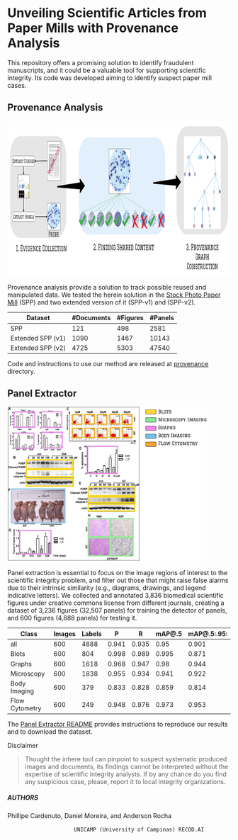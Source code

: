 # Unveiling Scientific Articles from Paper Mills with Provenance Analysis

This repository offers a promising solution to identify fraudulent manuscripts, and it could be a valuable tool for supporting scientific integrity. Its code was developed aiming to identify suspect paper mill cases.

## Provenance Analysis
<img src=".figs/provenance-pipeline.jpg" alt="Panel Extraction Sample" width="750" height="350">


Provenance analysis provide a solution to track possible reused and manipulated data.
We tested the herein solution in the [Stock Photo Paper Mill](https://scienceintegritydigest.com/2020/07/05/the-stock-photo-paper-mill/) (SPP) and two extended version of it (SPP-v1) and (SPP-v2).

|       Dataset         | #Documents | #Figures | #Panels  |
|-----------------------|------------|----------|----------|
|        SPP            |    121     |   498    |  2581    |
| Extended SPP (v1)     |   1090     |  1467    | 10143    |
| Extended SPP (v2)     |   4725     |  5303    | 47540    |


Code and instructions to use our method are released at [provenance](https://github.com/phillipecardenuto/upm/tree/main/provenance) directory.

## Panel Extractor

<img src=".figs/panel-extractor-fig.png" alt="Panel Extraction Sample" width="450" height="350">

Panel extraction is essential to focus on the image regions of interest to the scientific integrity problem, and filter out those that might raise false alarms due to their intrinsic similarity (e.g., diagrams, drawings, and legend indicative letters).
We collected and annotated 3,836 biomedical scientific figures under creative commons license from different journals, creating a dataset of 3,236 figures (32,507 panels) for training the detector of panels, and 600 figures (4,888 panels) for testing it.

| Class            | Images | Labels |     P   |     R   | mAP@.5  | mAP@.5:.95: |
|------------------|--------|--------|---------|---------|---------|-------------|
| all              |   600  |  4888  |  0.941  |  0.935  |  0.95   |    0.901    |
| Blots            |   600  |   804  |  0.998  |  0.989  |  0.995  |    0.871    |
| Graphs           |   600  |  1618  |  0.968  |  0.947  |  0.98   |    0.944    |
| Microscopy       |   600  |  1838  |  0.955  |  0.934  |  0.941  |    0.922    |
| Body Imaging     |   600  |   379  |  0.833  |  0.828  |  0.859  |    0.814    |
| Flow Cytometry   |   600  |   249  |  0.948  |  0.976  |  0.973  |    0.953    |

The [Panel Extractor README](panel-extractor/README.md) provides instructions to reproduce our 
results and to download the dataset.


Disclaimer
> Thought the inhere tool can pinpoint to suspect systematic produced images and documents, its findings cannot be interpreted without the expertise of scientific integrity analysts.
> If by any chance do you find any suspicious case, please, report it to local integrity organizations.


##### AUTHORS

Phillipe Cardenuto, Daniel Moreira, and Anderson Rocha

```
                     UNICAMP (University of Campinas) RECOD.AI
```

